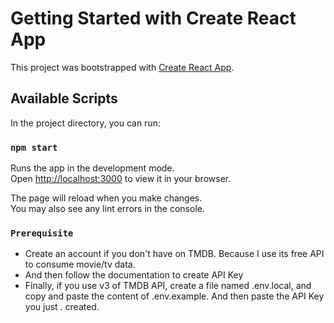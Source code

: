 # Getting Started with Create React App

This project was bootstrapped with [Create React App](https://github.com/facebook/create-react-app).

## Available Scripts

In the project directory, you can run:

### `npm start`

Runs the app in the development mode.\
Open [http://localhost:3000](http://localhost:3000) to view it in your browser.

The page will reload when you make changes.\
You may also see any lint errors in the console.

### `Prerequisite`
<ul>
  <li>Create an account if you don't have on TMDB. Because I use its free API to consume movie/tv data.</li>
  <li>And then follow the documentation to create API Key</li>
  <li>Finally, if you use v3 of TMDB API, create a file named .env.local, and copy and paste the content of .env.example. And then paste the API Key you just . created.</li>
</ul>


